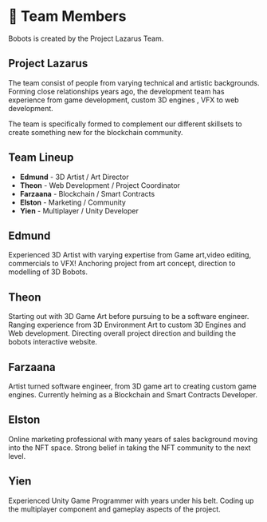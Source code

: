 # 🤝 Team Members

Bobots is created by the Project Lazarus Team.&#x20;

## Project Lazarus

The team consist of people from varying technical and artistic backgrounds. Forming close relationships years ago, the development team has experience from game development, custom 3D engines , VFX to web development.&#x20;

The team is specifically formed to complement our different skillsets to create something new for the blockchain community.

## Team Lineup

* **Edmund** - 3D Artist / Art Director
* **Theon** - Web Development / Project Coordinator
* **Farzaana** - Blockchain / Smart Contracts
* **Elston** - Marketing / Community
* **Yien** - Multiplayer / Unity Developer

## Edmund

Experienced 3D Artist with varying expertise from Game art,video editing, commercials to VFX! Anchoring project from art concept, direction to modelling of 3D Bobots.

## Theon

Starting out with 3D Game Art before pursuing to be a software engineer. Ranging experience from 3D Environment Art to custom 3D Engines and Web development. Directing overall project direction and building the bobots interactive website.

## Farzaana

Artist turned software engineer, from 3D game art to creating custom game engines. Currently helming as a Blockchain and Smart Contracts Developer.

## Elston

Online marketing professional with many years of sales background moving into the NFT space. Strong belief in taking the NFT community to the next level.

## Yien

Experienced Unity Game Programmer with years under his belt. Coding up the multiplayer component and gameplay aspects of the project.&#x20;

